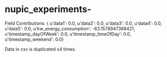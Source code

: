 # nupic_experiments-

Field Contributions:
{   u'data1': 0.0,
    u'data2': 0.0,
    u'data3': 0.0,
    u'data4': 0.0,
    u'data5': 0.0,
    u'kw_energy_consumption': -63.1578947368421,
    u'timestamp_dayOfWeek': 0.0,
    u'timestamp_timeOfDay': 0.0,
    u'timestamp_weekend': 0.0}


Data in csv is duplicated x4 times.
